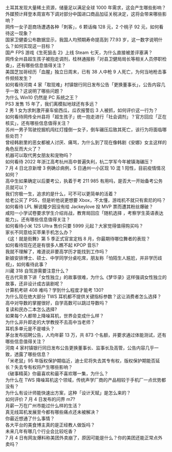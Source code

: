 土耳其发现大量稀土资源，储量足以满足全球 1000 年需求，这会产生哪些影响？  
外媒预计拜登本周宣布下调对部分中国进口商品加征关税决定，这将会带来哪些影响？  
网传一女子逛商场遭遇各种「刺客」，6 颗话梅 128 元，2 个桃子 92 元，如何看待这一现象？  
国家卫健委公布数据显示，我国人均预期寿命提高到 77.93 岁，这一数字说明什么？如何实现这一目标？  
国产 FPS 游戏《生死狙击 2》上线 Steam 七天，为什么直接被差评塞满？  
网传全州县超生孩子被抱走调剂，桂林通报称「对县卫健局局长等相关人员停职检查」，还有哪些信息值得关注？  
美国芝加哥经历「血腥」独立日周末，已有 38 人中枪 9 人死亡，为何当地枪击事件频频发生？  
如何看待河南 4 家「取现难」村镇银行同日发布公告「更换董事长」，公告内容几乎一致？这说明了哪些问题？  
为什么 Win10 仍然是 PC 系统之王？  
PS3 发售 15 年了，我们离模拟地球还有多远？  
2 男 1 女为求刺激开豪车偷西瓜，瓜农报警后 3 人被抓，如何评价这一行为？  
如何看待网传全州县将「超生孩子」统一抱走进行「社会调剂」？官方回应「正在核实」，还有哪些信息值得关注？  
苏州一男子驾驶挖掘机闯红灯撞倒一女子，倒车碾压后致其死亡，该行为将面临哪些处罚？  
曾经韩剧里的恶女都被人讨厌、痛骂，为什么到了现在像韩剧《安娜》女主这样的角色反而大火了？  
机器可以取代男女朋友和宠物吗？  
如何看待 2022 年浙江高考杭州高中普遍失利，杭二学军今年被镇海碾压？  
7 月 4 日北京新增 3 例确诊病例，5 日通州一小区现 10 混 1 阳性，目前疫情情况如何？  
高中生如果确定以后要考公，执着于考 211 985 有用吗，是否大一开始备考公务员就可以？  
我们穷极一生，追求的是什么，可不可以更简单的活着？  
给老公买了 PS5，但是听他说更想要 Xbox，不太懂，游戏机不就只有索尼的吗？  
如何看待 LPL 解说瞳夕因没有给 Jackeylove 投 MVP 票而遭其粉丝爆破？  
咸阳一小学试卷要求学生介绍肖战，教育局回应「随机选择 ，考察学生英语表达能力」。还有哪些信息值得关注？  
如何看待小米 12S Ultra 售价只要 5999 元起？大家觉得值得购买吗？  
家长不同意给买苹果手机怎么办？  
《这！就是街舞》第 5 季正式官宣定档 8 月，你最期待哪位舞者的表现？  
如何看待现在还是有很多人瞧不起 KPOP 音乐?  
我就不理解了，难道说非要高学历才能找到工作吗？  
新娘安排博士、硕士、中学同学分桌吃席，朋友称「怕陌生人尴尬，并非学历歧视」，如何看待此事？  
川藏 318 自驾游需要注意什么？  
在古代背景下讲「女性独立」的故事很难，为什么《梦华录》这样强调女性独立的故事，还非设计成古装剧呢？  
计算机考研 408 难吗？学到什么程度才能考 130?  
为什么现在绝大部分 TWS 耳机都不提供关键指标参数？这让消费者怎么选择？  
高中对导数的掌握很好，自学高数可以跳过导数吗？  
复读和民办二本怎么选择?  
如果每个人都带上降噪耳机，世界会变成什么样？  
为什么非升即走的大学教授不去高中当老师？  
耳机多单元是不是噱头？  
茅台发布招聘公告，人均年薪 13 万，共 873 个名额，并要求通过体能测试，还有哪些信息值得关注？  
河南 4 家村镇银行同日发布公告更换董事长、监事长及高管，公告内容几乎一致，透露了哪些信息？  
「米老鼠」95 年版权保护期临近，迪士尼将失去其专有权，版权保护期能否延长？失去专有权将产生哪些影响？  
《破事精英》你最喜欢和最不喜欢哪一集，为什么？  
为什么在 TWS 降噪耳机这个领域，传统声学厂商的产品相较于手机厂一点优势都没有？  
为什么有设计师能快速出方案，这种「设计天赋」是怎么来的？  
如何评价 7 月 4 日发布的问界 m7?  
月薪一万在广州市能过什么样的生活？  
真无线耳机发展至今都有哪些痛点还未被解决？  
你最近想通了什么事情？  
各大平台的美食博主真的是正经教人做饭吗？  
未来几年有哪几个行业会比较吃香？  
7 月 4 日有网友爆料称美团外卖崩了，原因可能是什么？你的美团还能正常点外卖吗？  
